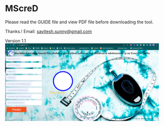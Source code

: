 # MScreD
Please read the GUIDE file and view PDF file before downloading the tool.

Thanks.!
Email: savitesh.sunny@gmail.com


Version 1.1
![](MScreD/MScreD.png)

